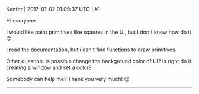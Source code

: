 Kanfor | 2017-01-02 01:09:37 UTC | #1

Hi everyone.

I would like paint primitives like sqaures in the UI, but I don't know how do it  :blush: 

I read the documentation, but i can't find functions to draw primitives.

Other question. Is possible change the background color of UI? Is right do it creating a window and set a color?

Somebody can help me? Thank you very much!  :wink:

-------------------------

